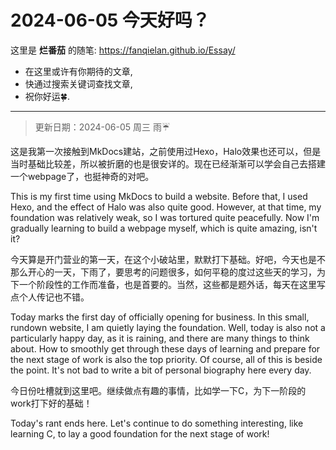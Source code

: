 # 2024-06-05 今天好吗？

这里是 **烂番茄** 的随笔: <https://fanqielan.github.io/Essay/>

- 在这里或许有你期待的文章,
- 快通过搜索关键词查找文章,
- 祝你好运🍀.

---

> 更新日期：2024-06-05 周三 雨☔️

这是我第一次接触到MkDocs建站，之前使用过Hexo，Halo效果也还可以，但是当时基础比较差，所以被折磨的也是很安详的。现在已经渐渐可以学会自己去搭建一个webpage了，也挺神奇的对吧。

This is my first time using MkDocs to build a website. Before that, I used Hexo, and the effect of Halo was also quite good. However, at that time, my foundation was relatively weak, so I was tortured quite peacefully. Now I'm gradually learning to build a webpage myself, which is quite amazing, isn't it?

今天算是开门营业的第一天，在这个小破站里，默默打下基础。好吧，今天也是不那么开心的一天，下雨了，要思考的问题很多，如何平稳的度过这些天的学习，为下一个阶段性的工作而准备，也是首要的。当然，这些都是题外话，每天在这里写点个人传记也不错。

Today marks the first day of officially opening for business. In this small, rundown website, I am quietly laying the foundation. Well, today is also not a particularly happy day, as it is raining, and there are many things to think about. How to smoothly get through these days of learning and prepare for the next stage of work is also the top priority. Of course, all of this is beside the point. It's not bad to write a bit of personal biography here every day.

今日份吐槽就到这里吧。继续做点有趣的事情，比如学一下C，为下一阶段的work打下好的基础！

Today's rant ends here. Let's continue to do something interesting, like learning C, to lay a good foundation for the next stage of work!